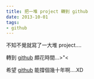 ```yaml
---
title: 把一堆 project 轉到 github
date: 2013-10-01
tags:
- github
---
```


[github]: https://github.com/tsaikd

不知不覺就寫了一大堆 project....

轉到 [github][] 頗花時間...>"<

希望 [github][] 能撐個幾十年啊....XD
